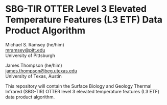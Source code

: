 # SBG-TIR OTTER Level 3 Elevated Temperature Features (L3 ETF) Data Product Algorithm

Michael S. Ramsey (he/him)<br>
[mramsey@pitt.edu](mailto:mramsey@pitt.edu)<br>
University of Pittsburgh

James Thompson (he/him)<br>
[james.thompson@beg.utexas.edu](mailto:james.thompson@beg.utexas.edu)<br>
University of Texas, Austin

This repository will contain the Surface Biology and Geology Thermal Infrared (SBG-TIR) OTTER level 3 elevated temperature features (L3 ETF) data product algorithm.
